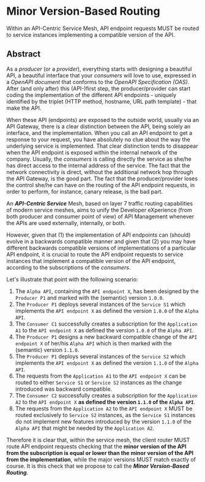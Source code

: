 # Minor Version-Based Routing

Within an API-Centric Service Mesh, API endpoint requests MUST be routed to service instances implementing a compatible version of the API.

## Abstract

As a _producer_ (or a _provider_), everything starts with designing a beautiful API, a beautiful interface that your _consumers_ will love to use, expressed in a _OpenAPI document_ that conforms to the _OpenAPI Specification (OAS)_. After (and only after) this (API-)first step, the producer/provider can start coding the implementation of the different API endpoints - uniquely identified by the triplet (HTTP method, hostname, URL path template) - that make the API.

When these API (endpoints) are exposed to the outside world, usually via an API Gateway, there is a clear distinction between the API, being solely an interface, and the implementation. When you call an API endpoint to get a response to your request, you have absolutely no clue about the way the underlying service is implemented. That clear distinction tends to disappear when the API endpoint is exposed within the internal network of the company. Usually, the _consumers_ is calling directly the service as she/he has direct access to the internal address of the service. The fact that the network connectivity is direct, without the additional network hop through the API Gateway, is the good part. The fact that the producer/provider loses the control she/he can have on the routing of the API endpoint requests, in order to perform, for instance, canary release, is the bad part.

An **_API-Centric Service_** Mesh, based on layer 7 traffic routing capabilities of modern service meshes, aims to unify the Developer eXperience (from both producer and consumer point of view) of API Management whenever the APIs are used externally, internally, or both.

However, given that (1) the implementation of API endpoints can (should) evolve in a backwards compatible manner and given that (2) you may have different backwards compatible versions of implementations of a particular API endpoint, it is crucial to route the API endpoint requests to service instances that implement a compatible version of the API endpoint, according to the subscriptions of the _consumers_.

Let's illustrate that point with the following scenario:

1. The `Alpha API`, containing the `API endpoint X`, has been designed by the `Producer P1` and marked with the (semantic) version `1.0.0`.
2. The `Producer P1` deploys several instances of the `Service S1` which implements the `API endpoint X` as defined the version `1.0.0` of the `Alpha API`.
3. The `Consumer C1` successfully creates a subscription for the `Application A1` to the `API endpoint X` as defined the version `1.0.0` of the `Alpha API`.
4. The `Producer P1` designs a new backward compatible change of the `API endpoint X` of her/his `Alpha API` which is then marked with the (semantic) version `1.1.0`.
5. The `Producer P1` deploys several instances of the `Service S2` which implements the `API endpoint X` as defined the version `1.1.0` of the `Alpha API`.
6. The requests from the `Application A1` to the `API endpoint X` can be routed to either `Service S1` or `Service S2` instances as the change introduced was backward compatible.
7. The `Consumer C2` successfully creates a subscription for the `Application A2` to the `API endpoint X`  **as defined the version `1.1.0` of the `Alpha API`**.
8. The requests from the `Application A2` to the `API endpoint X` MUST be routed exclusively to `Service S2` instances, as the `Service S1` instances do not implement new features introduced by the version `1.1.0` of the `Alpha API` that might be needed by the `Application A2`.

Therefore it is clear that, within the service mesh, the client router MUST route API endpoint requests checking that the **minor version of the API from the subscription is equal or lower than the minor version of the API from the implementation**, while the major versions MUST match exactly of course. It is this check that we propose to call the **_Minor Version-Based Routing_**.
